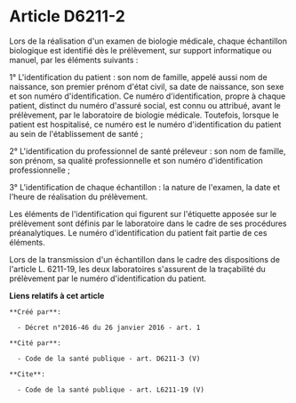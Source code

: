 # Article D6211-2

Lors de la réalisation d'un examen de biologie médicale, chaque échantillon biologique est identifié dès le prélèvement, sur
support informatique ou manuel, par les éléments suivants : 

1° L'identification du patient : son nom de famille, appelé aussi nom de naissance, son premier prénom d'état civil, sa date
de naissance, son sexe et son numéro d'identification. Ce numéro d'identification, propre à chaque patient, distinct du
numéro d'assuré social, est connu ou attribué, avant le prélèvement, par le laboratoire de biologie médicale. Toutefois,
lorsque le patient est hospitalisé, ce numéro est le numéro d'identification du patient au sein de l'établissement de
santé ; 

2° L'identification du professionnel de santé préleveur : son nom de famille, son prénom, sa qualité professionnelle et son
numéro d'identification professionnelle ; 

3° L'identification de chaque échantillon : la nature de l'examen, la date et l'heure de réalisation du prélèvement. 

Les éléments de l'identification qui figurent sur l'étiquette apposée sur le prélèvement sont définis par le laboratoire dans
le cadre de ses procédures préanalytiques. Le numéro d'identification du patient fait partie de ces éléments. 

Lors de la transmission d'un échantillon dans le cadre des dispositions de l'article L. 6211-19, les deux laboratoires
s'assurent de la traçabilité du prélèvement par le numéro d'identification du patient.

**Liens relatifs à cet article**

	**Créé par**:

	  - Décret n°2016-46 du 26 janvier 2016 - art. 1

	**Cité par**:

	  - Code de la santé publique - art. D6211-3 (V)

	**Cite**:

	  - Code de la santé publique - art. L6211-19 (V)
